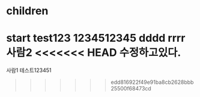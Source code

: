 # children
start
test123
1234512345
dddd
rrrr
사람2
<<<<<<< HEAD
수정하고있다.
=======
사람1
테스트123451
>>>>>>> edd816922f49e91ba8cb2628bbb25500f68473cd

